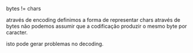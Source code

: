 bytes != chars

através de encoding definimos a forma de representar chars através de bytes
não podemos assumir que a codificação produzir o mesmo byte por caracter.

isto pode gerar problemas no decoding.
